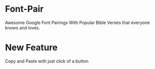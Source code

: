 # Font-Pair
Awesome Google Font Pairings
With Popular Bible Verses that everyone knows and loves.


# New Feature
Copy and Paste with just click of a button
